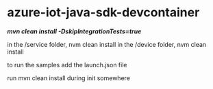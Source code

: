 # azure-iot-java-sdk-devcontainer

***mvn clean install -DskipIntegrationTests=true***

in the /service folder, nvm clean install
in the /device folder, nvm clean install

to run the samples add the launch.json file

run mvn clean install during init somewhere




